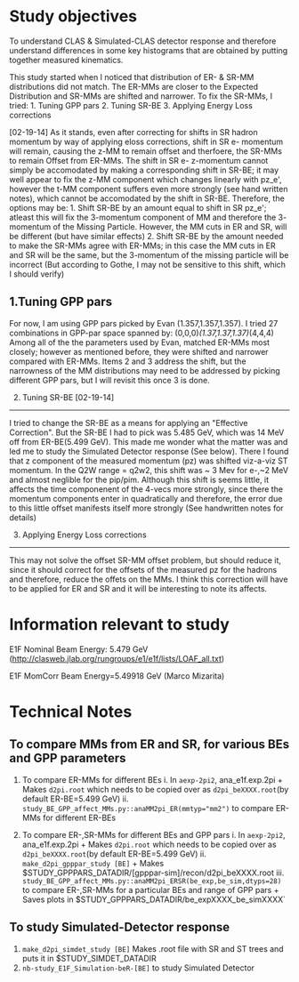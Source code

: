 Study objectives
================
To understand CLAS & Simulated-CLAS detector response and therefore understand differences in some key histograms that
are obtained by putting together measured kinematics. 

This study started when I noticed that distribution of ER- & SR-MM distributions did not match.  The ER-MMs are closer to the Expected Distribution and SR-MMs are shifted and narrower. To fix the SR-MMs, I tried:
	1. Tuning GPP pars
	2. Tuning SR-BE
	3. Applying Energy Loss corrections

[02-19-14] 
As it stands, even after correcting for shifts in SR hadron momentum by way of applying eloss corrections, shift in SR e- momentum will remain, causing the z-MM to remain offset and therfoere, the SR-MMs to remain Offset from ER-MMs. The shift in SR e- z-momentum cannot simply be accomodated by making a corresponding shift in SR-BE; it may well appear to fix the z-MM component which changes linearly with pz_e', however the t-MM component suffers even more strongly (see hand written notes), which cannot be accomodated by the shift in SR-BE. Therefore, the options may be:
	1. Shift SR-BE by an amount equal to shift in SR pz_e'; atleast this will fix the 3-momentum component of MM and therefore the 3-	momentum of the Missing Particle. However, the MM cuts in ER and SR, will be different (but have similar effects)
	2. Shift SR-BE by the amount needed to make the SR-MMs agree with ER-MMs; in this case the MM cuts in ER and SR will be the same, 
	   but the 3-momentum of the missing particle will be incorrect (But according to Gothe, I may not be sensitive to this shift, which I should verify)


1.Tuning GPP pars
-----------------
For now, I am using GPP pars picked by Evan (1.357,1.357,1.357). I tried 27 combinations in GPP-par space spanned by:
(0,0,0)*(1.37,1.37,1.37)*(4,4,4)
Among all of the the parameters used by Evan, matched ER-MMs most closely; however as mentioned before, they were shifted and narrower
compared with ER-MMs. Items 2 and 3 address the shift, but the narrowness of the MM distributions may need to be addressed by picking different GPP pars, but I will revisit this once 3 is done. 


2. Tuning SR-BE [02-19-14]
--------------------------------
I tried to change the SR-BE as a means for applying an "Effective Correction". But the SR-BE I had to pick was 5.485 GeV, which was 14 MeV off from ER-BE(5.499 GeV). This made me wonder what the matter was and led me to study the Simulated Detector response (See below). There I found that z component of the measured momentum (pz) was shifted viz-a-viz ST momentum. In the Q2W range = q2w2, this shift was ~ 3 Mev for e-,~2 MeV and almost neglible for the pip/pim. Although this shift is seems little, it affects the time componenent of the 4-vecs more strongly, since there the momentum components enter in quadratically and therefore, the error due to this little offset manifests itself more strongly (See handwritten notes for details)

3. Applying Energy Loss corrections
-----------------------------------
This may not solve the offset SR-MM offset problem, but should reduce it, since it should correct for the offsets of the measured pz for the hadrons and therefore, reduce the offets on the MMs. I think this correction will have to be applied for ER and SR and it will be interesting to note its affects. 


Information relevant to study
=============================
E1F Nominal Beam Energy: 5.479 GeV
(http://clasweb.jlab.org/rungroups/e1/e1f/lists/LOAF_all.txt)

E1F MomCorr Beam Energy=5.49918 GeV 
(Marco Mizarita)



Technical Notes
===============

To compare MMs from ER and SR, for various BEs and GPP parameters
-----------------------------------------------------------------

1. To compare ER-MMs for different BEs
	i.  In `aexp-2pi2`, ana_e1f.exp.2pi
			+ Makes `d2pi.root` which needs to be copied over as `d2pi_beXXXX.root`(by default ER-BE=5.499 GeV)
	ii. `study_BE_GPP_affect_MMs.py::anaMM2pi_ER(mmtyp="mm2")` to compare ER-MMs for different ER-BEs

2. To compare ER-,SR-MMs for different BEs and GPP pars
	i.   In `aexp-2pi2`, ana_e1f.exp.2pi
		 	+ Makes `d2pi.root` which needs to be copied over as `d2pi_beXXXX.root`(by default ER-BE=5.499 GeV)
	ii.  ` make_d2pi_gpppar_study [BE]`
			+ Makes $STUDY_GPPPARS_DATADIR/[gpppar-sim]/recon/d2pi_beXXXX.root
	iii. `study_BE_GPP_affect_MMs.py::anaMM2pi_ERSR(be_exp,be_sim,dtyps=28)` to compare ER-,SR-MMs for a particular BEs and range of GPP pars 
			+ Saves plots in $STUDY_GPPPARS_DATADIR/be_expXXXX_be_simXXXX`
	


To study Simulated-Detector response
-------------------------------------
1. `make_d2pi_simdet_study [BE]` 
   Makes .root file with SR and ST trees and puts it in $STUDY_SIMDET_DATADIR
2. `nb-study_E1F_Simulation-beR-[BE]` to study Simulated Detector 